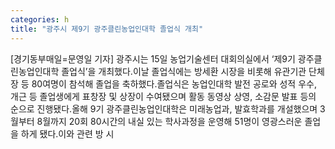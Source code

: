 ```yaml
---
categories: h
title: "광주시 제9기 광주클린농업인대학 졸업식 개최"
---
```

[경기동부매일=문영일 기자] 광주시는 15일 농업기술센터 대회의실에서 ‘제9기 광주클린농업인대학 졸업식’을 개최했다.이날 졸업식에는 방세환 시장을 비롯해 유관기관 단체장 등 80여명이 참석해 졸업을 축하했다.졸업식은 농업인대학 발전 공로와 성적 우수, 개근 등 졸업생에게 표창장 및 상장이 수여됐으며 활동 동영상 상영, 소감문 발표 등의 순으로 진행됐다.올해 9기 광주클린농업인대학은 미래농업과, 발효학과를 개설했으며 3월부터 8월까지 20회 80시간의 내실 있는 학사과정을 운영해 51명이 영광스러운 졸업을 하게 됐다.이와 관련 방 시